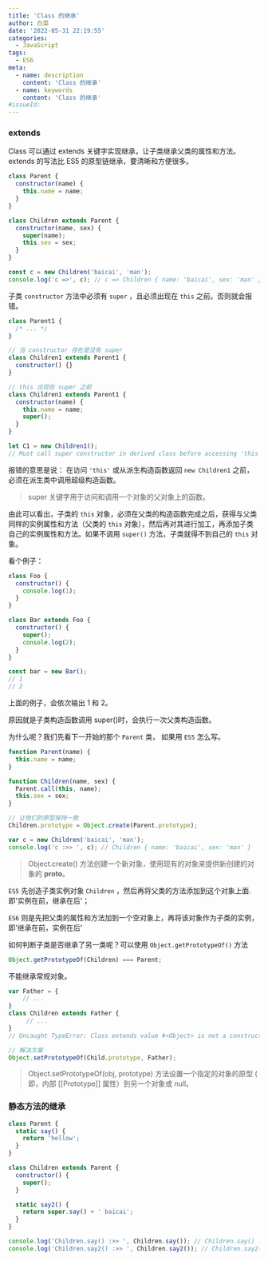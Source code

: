 ```yaml
---
title: 'Class 的继承'
author: 白菜
date: '2022-05-31 22:19:55'
categories:
  - JavaScript
tags:
  - ES6
meta:
  - name: description
    content: 'Class 的继承'
  - name: keywords
    content: 'Class 的继承'
#issueId:
---
```


### extends

Class 可以通过 extends 关键字实现继承，让子类继承父类的属性和方法。extends 的写法比 ES5 的原型链继承，要清晰和方便很多。

```javascript
class Parent {
  constructor(name) {
    this.name = name;
  }
}

class Children extends Parent {
  constructor(name, sex) {
    super(name);
    this.sex = sex;
  }
}

const c = new Children('baicai', 'man');
console.log('c =>', c); // c => Children { name: 'baicai', sex: 'man' }
```

子类 `constructor` 方法中必须有 `super` ，且必须出现在 `this` 之前。否则就会报错。

```javascript
class Parent1 {
  /* ... */
}

// 当 constructor 存在是没有 super
class Children1 extends Parent1 {
  constructor() {}
}

// this 出现在 super 之前
class Children1 extends Parent1 {
  constructor(name) {
    this.name = name;
    super();
  }
}

let C1 = new Children1();
// Must call super constructor in derived class before accessing 'this' or returning from derived constructor at new Children1
```

报错的意思是说： 在访问 `'this'` 或从派生构造函数返回 `new Children1` 之前，必须在派生类中调用超级构造函数。

> super 关键字用于访问和调用一个对象的父对象上的函数。

由此可以看出，子类的 `this` 对象，必须在父类的构造函数完成之后，获得与父类同样的实例属性和方法（父类的 `this` 对象），然后再对其进行加工，再添加子类自己的实例属性和方法。如果不调用 `super()` 方法，子类就得不到自己的 `this` 对象。

看个例子：

```javascript
class Foo {
  constructor() {
    console.log(1);
  }
}

class Bar extends Foo {
  constructor() {
    super();
    console.log(2);
  }
}

const bar = new Bar();
// 1
// 2
```

上面的例子，会依次输出 1 和 2。

原因就是子类构造函数调用 super()时，会执行一次父类构造函数。

为什么呢？我们先看下一开始的那个 `Parent` 类， 如果用 `ES5` 怎么写。

```javascript
function Parent(name) {
  this.name = name;
}

function Children(name, sex) {
  Parent.call(this, name);
  this.sex = sex;
}

// 让他们的原型保持一致
Children.prototype = Object.create(Parent.prototype);

var c = new Children('baicai', 'man');
console.log('c :>> ', c); // Children { name: 'baicai', sex: 'man' }
```

> Object.create() 方法创建一个新对象，使用现有的对象来提供新创建的对象的 **proto**。

`ES5` 先创造子类实例对象 `Children` ，然后再将父类的方法添加到这个对象上面.即'实例在前，继承在后'；

`ES6` 则是先把父类的属性和方法加到一个空对象上，再将该对象作为子类的实例，即'继承在前，实例在后'

如何判断子类是否继承了另一类呢？可以使用 `Object.getPrototypeOf()` 方法

```javascript
Object.getPrototypeOf(Children) === Parent;
```

不能继承常规对象。
```javascript
var Father = {
    // ...
}
class Children extends Father {
     // ...
}
// Uncaught TypeError: Class extends value #<Object> is not a constructor or null

// 解决方案
Object.setPrototypeOf(Child.prototype, Father);
```

> Object.setPrototypeOf(obj, prototype) 方法设置一个指定的对象的原型 ( 即，内部 [[Prototype]] 属性）到另一个对象或  null。

### 静态方法的继承

```javascript
class Parent {
  static say() {
    return 'hellow';
  }
}

class Children extends Parent {
  constructor() {
    super();
  }

  static say2() {
    return super.say() + ' baicai';
  }
}

console.log('Children.say() :>> ', Children.say()); // Children.say() :>>  'hellow'
console.log('Children.say2() :>> ', Children.say2()); // Children.say2() :>>  hellow baicai
```

